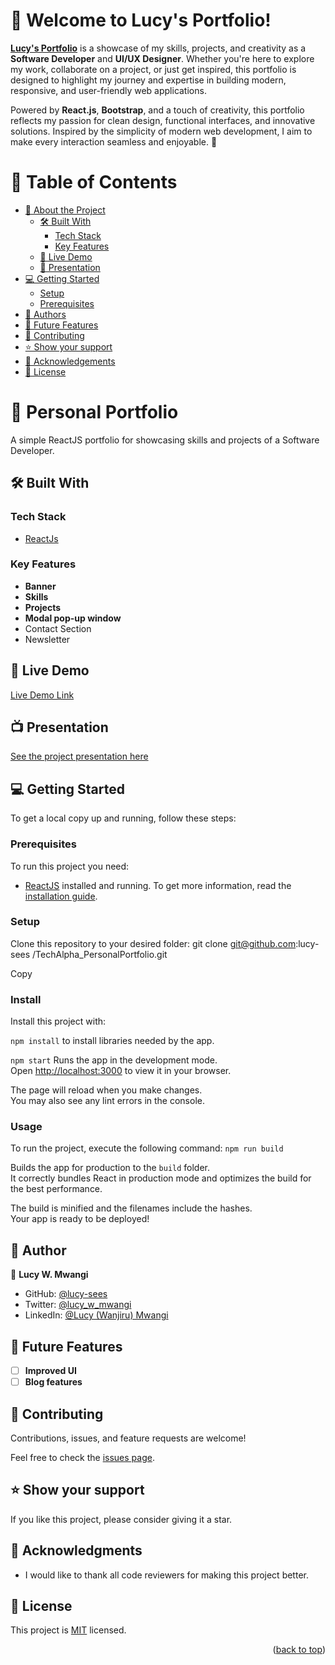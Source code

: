 
# 🚀 Welcome to Lucy's Portfolio!

**[Lucy's Portfolio](https://tech-alpha-personal-portfolio.vercel.app/)** is a showcase of my skills, projects, and creativity as a **Software Developer** and **UI/UX Designer**. Whether you're here to explore my work, collaborate on a project, or just get inspired, this portfolio is designed to highlight my journey and expertise in building modern, responsive, and user-friendly web applications.

Powered by **React.js**, **Bootstrap**, and a touch of creativity, this portfolio reflects my passion for clean design, functional interfaces, and innovative solutions. Inspired by the simplicity of modern web development, I aim to make every interaction seamless and enjoyable. 🎉

# 📗 Table of Contents

- [📖 About the Project](#about-project)
  - [🛠 Built With](#built-with)
    - [Tech Stack](#tech-stack)
    - [Key Features](#key-features)
  - [🚀 Live Demo](#live-demo)
  - [🎥 Presentation](#video-link)
- [💻 Getting Started](#getting-started)
  - [Setup](#setup)
  - [Prerequisites](#prerequisites)
- [👥 Authors](#authors)
- [🔭 Future Features](#future-features)
- [🤝 Contributing](#contributing)
- [⭐️ Show your support](#support)
- [🙏 Acknowledgements](#acknowledgements)
- [📝 License](#license)

# 📖 Personal Portfolio <a name="about-project"></a>

A simple ReactJS portfolio for showcasing skills and projects of a Software Developer.

## 🛠 Built With <a name="built-with"></a>

### Tech Stack <a name="tech-stack"></a>

<ul>
    <li><a href="https://create-react-app.dev/">ReactJs</a></li>
</ul>

### Key Features <a name="key-features"></a>

- **Banner**
- **Skills**
- **Projects**
- **Modal pop-up window**
- Contact Section
- Newsletter
>

## 🚀 Live Demo <a name="live-demo"></a>

[Live Demo Link](https://lucy-zeta.vercel.app/)

## 📺 Presentation <a name="video-link"></a>

[See the project presentation here](https://drive.google.com/file/d/1II0siIMuRiHJmhcC7YJxj7m19UNOlx4z/view?usp=sharing)


## 💻 Getting Started <a name="getting-started"></a>

To get a local copy up and running, follow these steps:

### Prerequisites

To run this project you need:

- [ReactJS](https://create-react-app.dev/) installed and running. To get more information, read the [installation guide](https://create-react-app.dev/docs/getting-started/).

### Setup

Clone this repository to your desired folder:
git clone git@github.com:lucy-sees /TechAlpha_PersonalPortfolio.git

Copy

### Install

Install this project with:

```npm install``` to install libraries needed by the app.

```npm start``` Runs the app in the development mode.\
Open [http://localhost:3000](http://localhost:3000) to view it in your browser.

The page will reload when you make changes.\
You may also see any lint errors in the console.

### Usage

To run the project, execute the following command:
```npm run build```

Builds the app for production to the `build` folder.\
It correctly bundles React in production mode and optimizes the build for the best performance.

The build is minified and the filenames include the hashes.\
Your app is ready to be deployed!



## 👥 Author <a name="authors"></a>

👤 **Lucy W. Mwangi**

- GitHub: [@lucy-sees](https://github.com/lucy-sees)
- Twitter: [@lucy_w_mwangi](https://twitter.com/lucy_w_mwangi)
- LinkedIn: [@Lucy (Wanjiru) Mwangi](https://www.linkedin.com/in/lucy-wanjiru-mwangi)


## 🔭 Future Features <a name="future-features"></a>

- [ ] **Improved UI**
- [ ] **Blog features**

## 🤝 Contributing <a name="contributing"></a>

Contributions, issues, and feature requests are welcome!

Feel free to check the [issues page](https://github.com/lucy-sees/TechAlpha_PersonalPortfolio/issues).

## ⭐️ Show your support <a name="support"></a>

If you like this project, please consider giving it a star.


## 🙏 Acknowledgments <a name="acknowledgements"></a>

- I would like to thank all code reviewers for making this project better.


## 📝 License <a name="license"></a>

This project is [MIT](https://github.com/lucy-sees/TechAlpha_PersonalPortfolio/blob/c39aa786d8a9f1d0e5bdff1d1b456687838cad42/LICENSE) licensed.

<p align="right">(<a href="#readme-top">back to top</a>)</p>
